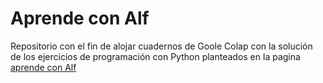 # Aprende con Alf
Repositorio con el fin de alojar cuadernos de Goole Colap con la solución de los ejercicios de programación con Python planteados en la pagina [aprende con Alf](https://aprendeconalf.es/docencia/python/ejercicios/)
